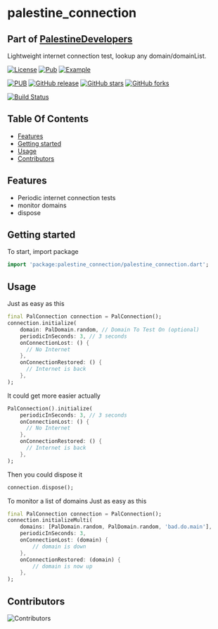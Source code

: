 # palestine_connection

## Part of [PalestineDevelopers](https://github.com/PalestineDevelopers)

Lightweight internet connection test, lookup any domain/domainList.

[![License](https://img.shields.io/github/license/PalestineDevelopers/connection?style=for-the-badge)](https://github.com/PalestineDevelopers)
[![Pub](https://img.shields.io/badge/Palestine%20Connection-pub-blue?style=for-the-badge)](https://pub.dev/packages/palestine_connection)
[![Example](https://img.shields.io/badge/Example-Ex-success?style=for-the-badge)](https://pub.dev/packages/palestine_connection/example)

[![PUB](https://img.shields.io/pub/v/palestine_connection.svg?style=for-the-badge)](https://pub.dev/packages/palestine_connection)
[![GitHub release](https://img.shields.io/github/v/release/PalestineDevelopers/connection?style=for-the-badge)](https://github.com/PalestineDevelopers/connection/releases)
[![GitHub stars](https://img.shields.io/github/stars/PalestineDevelopers/connection?style=for-the-badge)](https://github.com/PalestineDevelopers/connection)
[![GitHub forks](https://img.shields.io/github/forks/PalestineDevelopers/connection?style=for-the-badge)](https://github.com/PalestineDevelopers/connection)

[![Build Status](https://img.shields.io/endpoint.svg?url=https%3A%2F%2Factions-badge.atrox.dev%2FPalestineDevelopers%2Fconnection%2Fbadge%3Fref%3Dmain&style=for-the-badge)](https://actions-badge.atrox.dev/PalestineDevelopers/connection/goto?ref=main)

## Table Of Contents

* [Features](#features)
* [Getting started](#getting-started)
* [Usage](#usage)
* [Contributors](#contributors)

## Features

* Periodic internet connection tests
* monitor domains
* dispose

## Getting started

To start, import package

```dart
import 'package:palestine_connection/palestine_connection.dart';
```

## Usage

Just as easy as this

```dart
final PalConnection connection = PalConnection();
connection.initialize(
    domain: PalDomain.random, // Domain To Test On (optional)
    periodicInSeconds: 3, // 3 seconds
    onConnectionLost: () {
      // No Internet
    },
    onConnectionRestored: () {
      // Internet is back
    },
);
```

It could get more easier actually

```dart
PalConnection().initialize(
    periodicInSeconds: 3, // 3 seconds
    onConnectionLost: () {
      // No Internet
    },
    onConnectionRestored: () {
      // Internet is back
    },
);
```

Then you could dispose it

```dart
connection.dispose();
```

To monitor a list of domains
Just as easy as this

```dart
final PalConnection connection = PalConnection();
connection.initializeMulti(
    domains: [PalDomain.random, PalDomain.random, 'bad.do.main'],
    periodicInSeconds: 3,
    onConnectionLost: (domain) {
        // domain is down
    },
    onConnectionRestored: (domain) {
        // domain is now up
    },
);
```

## Contributors

![Contributors](https://contrib.rocks/image?repo=palestinedevelopers/connection)
